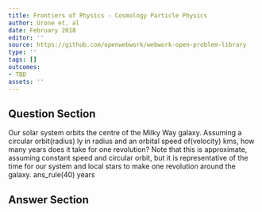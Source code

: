 ```yaml
---
title: Frontiers of Physics - Cosmology Particle Physics
author: Urone et. al
date: February 2018
editor: ''
source: https://github.com/openwebwork/webwork-open-problem-library
type: ''
tags: []
outcomes:
- TBD
assets: ''
---
```


## Question Section 

Our solar system orbits the centre of the Milky Way galaxy. Assuming a circular orbit(radius) ly in radius and an orbital speed of(velocity) kms, how many years does it take for one revolution? Note that this is approximate, assuming constant speed and circular orbit, but it is representative of the time for our system and local stars to make one revolution around the galaxy.
ans_rule(40) years



## Answer Section

